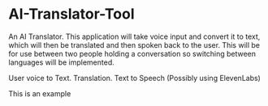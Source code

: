 # AI-Translator-Tool

An AI Translator. This application will take voice input and convert it to text, which will then be translated and then spoken back to the user. This will be for use between two people holding a conversation so switching between languages will be implemented. 

User voice to Text.
Translation.
Text to Speech (Possibly using ElevenLabs)

This is an example
